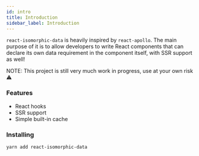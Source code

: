 ```yaml
---
id: intro
title: Introduction
sidebar_label: Introduction
---
```


`react-isomorphic-data` is heavily inspired by `react-apollo`. The main purpose of it is to allow developers to write React components that can declare its own data requirement in the component itself, with SSR support as well!

NOTE: This project is still very much work in progress, use at your own risk ⚠️

### Features
- React hooks 
- SSR support
- Simple built-in cache

### Installing
```
yarn add react-isomorphic-data
```